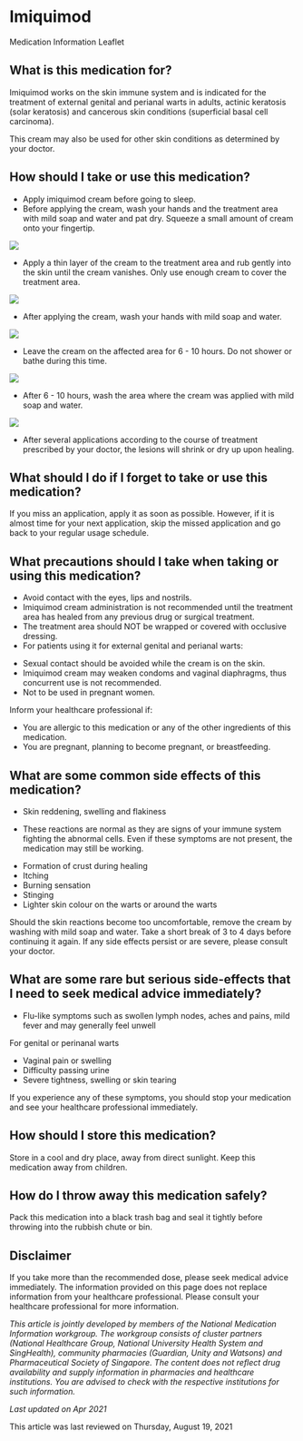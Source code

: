 # Imiquimod

Medication Information Leaflet

What is this medication for?
----------------------------

Imiquimod works on the skin immune system and is indicated for the treatment of external genital and perianal warts in adults, actinic keratosis (solar keratosis) and cancerous skin conditions (superficial basal cell carcinoma).

This cream may also be used for other skin conditions as determined by your doctor.

How should I take or use this medication?
-----------------------------------------

* Apply imiquimod cream before going to sleep.
* Before applying the cream, wash your hands and the treatment area with mild soap and water and pat dry. Squeeze a small amount of cream onto your fingertip.

![](https://ch-api.healthhub.sg/api/public/content/820365558268401794a2ee4b654944c7?v=4c13cd27)

* Apply a thin layer of the cream to the treatment area and rub gently into the skin until the cream vanishes. Only use enough cream to cover the treatment area.

![](https://ch-api.healthhub.sg/api/public/content/f5e59262e74448179b18ea1a5a8d0c4a?v=5a76358e)

* After applying the cream, wash your hands with mild soap and water.

![](https://ch-api.healthhub.sg/api/public/content/7336da02c85d4740a93fcce48f991c8f?v=1ea5d68e)

* Leave the cream on the affected area for 6 - 10 hours. Do not shower or bathe during this time.

![](https://ch-api.healthhub.sg/api/public/content/48c24d7be67643f79171c0c91542d5cd?v=57f510c1)

* After 6 - 10 hours, wash the area where the cream was applied with mild soap and water.

![](https://ch-api.healthhub.sg/api/public/content/331cc79ddd7d429593c81169f794f1f2?v=bb06bb7a)

* After several applications according to the course of treatment prescribed by your doctor, the lesions will shrink or dry up upon healing.

What should I do if I forget to take or use this medication?
------------------------------------------------------------

If you miss an application, apply it as soon as possible. However, if it is almost time for your next application, skip the missed application and go back to your regular usage schedule.

What precautions should I take when taking or using this medication?
--------------------------------------------------------------------

* Avoid contact with the eyes, lips and nostrils.
* Imiquimod cream administration is not recommended until the treatment area has healed from any previous drug or surgical treatment.
* The treatment area should NOT be wrapped or covered with occlusive dressing.
* For patients using it for external genital and perianal warts:

+ Sexual contact should be avoided while the cream is on the skin.
+ Imiquimod cream may weaken condoms and vaginal diaphragms, thus concurrent use is not recommended.
+ Not to be used in pregnant women.

Inform your healthcare professional if:

* You are allergic to this medication or any of the other ingredients of this medication.
* You are pregnant, planning to become pregnant, or breastfeeding.

What are some common side effects of this medication?
-----------------------------------------------------

* Skin reddening, swelling and flakiness

+ These reactions are normal as they are signs of your immune system fighting the abnormal cells. Even if these symptoms are not present, the medication may still be working.

* Formation of crust during healing
* Itching
* Burning sensation
* Stinging
* Lighter skin colour on the warts or around the warts

Should the skin reactions become too uncomfortable, remove the cream by washing with mild soap and water. Take a short break of 3 to 4 days before continuing it again. If any side effects persist or are severe, please consult your doctor.

What are some rare but serious side-effects that I need to seek medical advice immediately?
-------------------------------------------------------------------------------------------

* Flu-like symptoms such as swollen lymph nodes, aches and pains, mild fever and may generally feel unwell

For genital or perinanal warts

* Vaginal pain or swelling
* Difficulty passing urine
* Severe tightness, swelling or skin tearing

If you experience any of these symptoms, you should stop your medication and see your healthcare professional immediately.

How should I store this medication?
-----------------------------------

Store in a cool and dry place, away from direct sunlight. Keep this medication away from children.

How do I throw away this medication safely?
-------------------------------------------

Pack this medication into a black trash bag and seal it tightly before throwing into the rubbish chute or bin.

  

Disclaimer
----------

If you take more than the recommended dose, please seek medical advice immediately. The information provided on this page does not replace information from your healthcare professional. Please consult your healthcare professional for more information.

*This article is jointly developed by members of the National Medication Information workgroup. The workgroup consists of cluster partners (National Healthcare Group, National University Health System and SingHealth), community pharmacies (Guardian, Unity and Watsons) and Pharmaceutical Society of Singapore. The content does not reflect drug availability and supply information in pharmacies and healthcare institutions. You are advised to check with the respective institutions for such information.*

*Last updated on Apr 2021*

This article was last reviewed on
Thursday, August 19, 2021